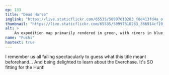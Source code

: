 ```yaml
---
ep: 133
title: "Dead Horse"
imglink: "https://live.staticflickr.com/65535/50997610283_f8e413fd4a_o.jpg"
thumbnail: "https://live.staticflickr.com/65535/50997610283_386914cf19_q.jpg"
alt: >
    An expedition map primarily rendered in green, with rivers in blue. A black dotted line shows Fawcett&#x27;s route north to a spot labeled Dead Horse Camp, then to the east, where the trail cuts through triangular swaths of other maps - depicting geographic features from the expeditions of Franklin and von Toll - and turns into a circle. 
name: "Fushi"
hastext: true
---
```

I remember us all failing spectacularly to guess what this title meant beforehand... And being delighted to learn about the Everchase. It's SO fitting for the Hunt!